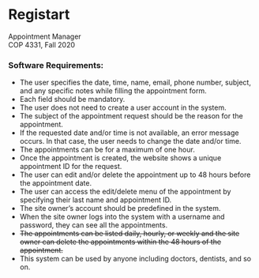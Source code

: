 # Registart
Appointment Manager  
COP 4331, Fall 2020

### Software Requirements:
- The user specifies the date, time, name, email, phone number, subject, and any specific notes while 
filling the appointment form.
- Each field should be mandatory.
- The user does not need to create a user account in the system.
- The subject of the appointment request should be the reason for the appointment. 
- If the requested date and/or time is not available, an error message occurs. In that case, the user needs to change the date and/or time.
- The appointments can be for a maximum of one hour.
- Once the appointment is created, the website shows a unique appointment ID for the request.
- The user can edit and/or delete the appointment up to 48 hours before the appointment date.
- The user can access the edit/delete menu of the appointment by specifying their last name and appointment ID.
- The site owner’s account should be predefined in the system.
- When the site owner logs into the system with a username and password, they can see all the appointments.
- ~~The appointments can be listed daily, hourly, or weekly and the site owner can delete the appointments within the 48 hours of the appointment.~~
- This system can be used by anyone including doctors, dentists, and so on.
